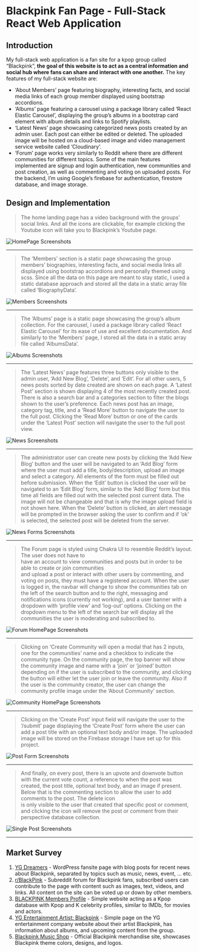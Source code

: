 # Blackpink Fan Page - Full-Stack React Web Application

## Introduction

My full-stack web application is a fan site for a kpop group called “Blackpink”,
**the goal of this website is to act as a central information and social hub
where fans can share and interact with one another.** The key features of my
full-stack website are:

- ‘About Members’ page featuring biography, interesting facts, and social media
  links of each group member displayed using bootstrap accordions.
- ‘Albums’ page featuring a carousel using a package library called ‘React
  Elastic Carousel’, displaying the group’s albums in a bootstrap card element
  with album details and links to Spotify playlists.
- ‘Latest News’ page showcasing categorized news posts created by an admin user.
  Each post can either be edited or deleted. The uploaded image will be hosted
  on a cloud-based image and video management service website called
  ‘Cloudinary’.
- ‘Forum’ page works very similarly to Reddit where there are different
  communities for different topics. Some of the main features implemented are
  signup and login authentication, new communities and post creation, as well as
  commenting and voting on uploaded posts. For the backend, I’m using Google’s
  firebase for authentication, firestore database, and image storage.

## Design and Implementation

> The home landing page has a video background with the groups’ social links.
> And all the icons are clickable, for example clicking the Youtube icon will
> take you to Blackpink’s Youtube page.

![HomePage Screenshots](public/tables/homepage.PNG)

---

> The ‘Members’ section is a static page showcasing the group members’
> biographies, interesting facts, and social media links all displayed using
> bootstrap accordions and personally themed using scss. Since all the data on
> this page are meant to stay static, I used a static database approach and
> stored all the data in a static array file called ‘BiographyData’.

![Members Screenshots](public/tables/members.PNG)

---

> The ‘Albums’ page is a static page showcasing the group’s album collection.
> For the carousel, I used a package library called ‘React Elastic Carousel’ for
> its ease of use and excellent documentation. And similarly to the ‘Members’
> page, I stored all the data in a static array file called ‘AlbumsData’.

![Albums Screenshots](public/tables/albums.PNG)

---

> The ‘Latest News’ page features three buttons only visible to the admin user,
> ‘Add New Blog’, ‘Delete’, and ‘Edit’. For all other users, 5 news posts sorted
> by date created are shown on each page. A ‘Latest Post’ section is shown
> displaying 4 of the most recently created post. There is also a search bar and
> a categories section to filter the blogs shown to the user’s preference. Each
> news post has an image, category tag, title, and a ‘Read More’ button to
> navigate the user to the full post. Clicking the ‘Read More’ button or one of
> the cards under the ‘Latest Post’ section will navigate the user to the full
> post view.

![News Screenshots](public/tables/news.PNG)

---

> The administrator user can create new posts by clicking the ‘Add New Blog’
> button and the user will be navigated to an ‘Add Blog’ form where the user
> must add a title, body/description, upload an image and select a category. All
> elements of the form must be filled out before submission. When the ‘Edit’
> button is clicked the user will be navigated to an ‘Edit Blog’ form, similar
> to the ‘Add Blog’ form but this time all fields are filled out with the
> selected post current data. The image will not be changeable and that is why
> the image upload field is not shown here. When the ‘Delete’ button is clicked,
> an alert message will be prompted in the browser asking the user to confirm
> and if ‘ok’ is selected, the selected post will be deleted from the server.

![News Forms Screenshots](public/tables/newsForm.PNG)

---

> The Forum page is styled using Chakra UI to resemble Reddit’s layout. The user
> does not have to  
> have an account to view communities and posts but in order to be able to
> create or join communities  
> and upload a post or interact with other users by commenting, and voting on
> posts, they must have a registered account. When the user is logged in, the
> navbar will change to show the communities tab on  
> the left of the search button and to the right, messaging and notifications
> icons (currently not working), and a user banner with a dropdown with ‘profile
> view’ and ‘log-out’ options. Clicking on the  
> dropdown menu to the left of the search bar will display all the communities
> the user is moderating and subscribed to.

![Forum HomePage Screenshots](public/tables/forumHomepage.PNG)

---

> Clicking on ‘Create Community will open a modal that has 2 inputs, one for the
> communities’ name and a checkbox to indicate the community type. On the
> community page, the top banner will show the community image and name with a
> ‘join’ or ‘joined’ button depending on if the user is subscribed to the
> community, and clicking the button will either let the user join or leave the
> community. Also if the user is the community creator, the user can change the
> community profile image under the ‘About Community’ section.

![Community HomePage Screenshots](public/tables/communityHomepage.PNG)

---

> Clicking on the ‘Create Post’ input field will navigate the user to the
> ‘/submit’ page displaying the ‘Create Post’ form where the user can add a post
> title with an optional text body and/or image. The uploaded image will be
> stored on the Firebase storage I have set up for this project.

![Post Form Screenshots](public/tables/post.PNG)

---

> And finally, on every post, there is an upvote and downvote button with the
> current vote count, a reference to when the post was created, the post title,
> optional text body, and an image if present. Below that is the commenting
> section to allow the user to add comments to the post. The delete icon  
> is only visible to the user that created that specific post or comment, and
> clicking the icon will remove the post or comment from their perspective
> database collection.

![Single Post Screenshots](public/tables/singlePost.PNG)

---

## Market Survey

1. [YG Dreamers](https://ygdreamers.com) - WordPress fansite page with blog
   posts for recent news about Blackpink, separated by topics such as music,
   news, event, … etc.
2. [r/BlackPink](https://www.reddit.com/r/BlackPink) - Subreddit forum for
   Blackpink fans, subscribed users can contribute to the page with content such
   as images, text, videos, and links. All content on the site can be voted up
   or down by other members.
3. [BLACKPINK Members Profile](https://kprofiles.com/black-pink-members-profile) -
   Simple website acting as a Kpop database with Kpop and K celebrity profiles,
   similar to IMDb, for movies and actors.
4. [YG Entertainment Artist: Blackpink](https://www.ygfamily.com/artist/Main.asp?LANGDIV=E&ARTIDX=70) -
   Simple page on the YG entertainment company website about their artist
   Blackpink, has information about albums, and upcoming content from the group.
5. [Blackpink Music Shop](https://shop.blackpinkmusic.com/) - Official Blackpink
   merchandise site, showcases Blackpink theme colors, designs, and logos.
